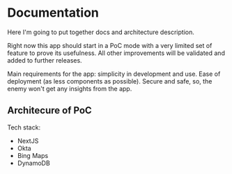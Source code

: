 # Documentation

Here I'm going to put together docs and architecture description.

Right now this app should start in a PoC mode with a very limited set of feature to prove its usefulness. All other improvements will be validated and added to further releases.

Main requirements for the app: simplicity in development and use. Ease of deployment (as less components as possible). Secure and safe, so, the enemy won't get any insights from the app.

## Architecure of PoC

Tech stack:
- NextJS
- Okta
- Bing Maps
- DynamoDB



